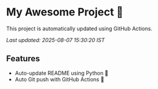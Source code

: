 # My Awesome Project 🚀

This project is automatically updated using GitHub Actions.

_Last updated: 2025-08-07 15:30:20 IST_

## Features
- Auto-update README using Python 🐍
- Auto Git push with GitHub Actions 🤖

